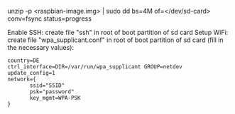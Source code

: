 unzip -p <raspbian-image.img>  | sudo dd bs=4M of=</dev/sd-card> conv=fsync status=progress

Enable SSH: create file "ssh" in root of boot partition of sd card
Setup WiFi: create file "wpa_supplicant.conf" in root of boot partition of sd card (fill in the necessary values):

```
country=DE
ctrl_interface=DIR=/var/run/wpa_supplicant GROUP=netdev
update_config=1
network={
       ssid="SSID"
       psk="password"
       key_mgmt=WPA-PSK
}
```
